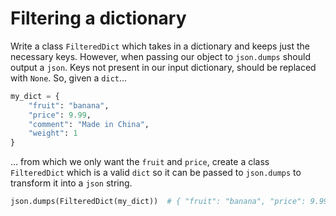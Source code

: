 # Filtering a dictionary

Write a class `FilteredDict` which takes in a dictionary and keeps just the necessary keys. However, when passing our object to `json.dumps` should output a `json`. Keys not present in our input dictionary, should be replaced with `None`. So, given a `dict`...


```py
my_dict = {
    "fruit": "banana",
    "price": 9.99,
    "comment": "Made in China",
    "weight": 1
}
```

... from which we only want the `fruit` and `price`, create a class `FilteredDict` which is a valid `dict` so it can be passed to `json.dumps` to transform it into a `json` string.

```py
json.dumps(FilteredDict(my_dict))  # { "fruit": "banana", "price": 9.99 }
```
